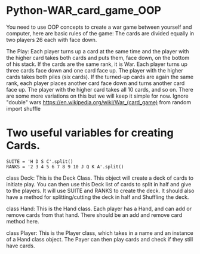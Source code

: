 # Python-WAR_card_game_OOP

You need to use OOP concepts to create a war game between yourself and computer, here are basic rules of the game: 
The cards are divided equally in two players 26 each with face down.

The Play:
    Each player turns up a card at the same time and the player with the higher card takes both cards and puts them, face down, on the bottom of his stack. If the cards are the same rank, it is War. Each player turns up three cards face down and one card face up. The player with the higher cards takes both piles (six cards). If the turned-up cards are again the same rank, each player places another card face down and turns another card face up. The player with the higher card takes all 10 cards, and so on. There are some more variations on this but we will keep it simple for now. Ignore "double" wars https://en.wikipedia.org/wiki/War_(card_game) from random import shuffle

# Two useful variables for creating Cards.
    SUITE = 'H D S C'.split()
    RANKS = '2 3 4 5 6 7 8 9 10 J Q K A'.split()

class Deck:
    This is the Deck Class. This object will create a deck of cards to initiate
    play. You can then use this Deck list of cards to split in half and give to
    the players. It will use SUITE and RANKS to create the deck. It should also
    have a method for splitting/cutting the deck in half and Shuffling the deck.

class Hand:
    This is the Hand class. Each player has a Hand, and can add or remove
    cards from that hand. There should be an add and remove card method here.

class Player:
    This is the Player class, which takes in a name and an instance of a Hand
    class object. The Payer can then play cards and check if they still have cards.
